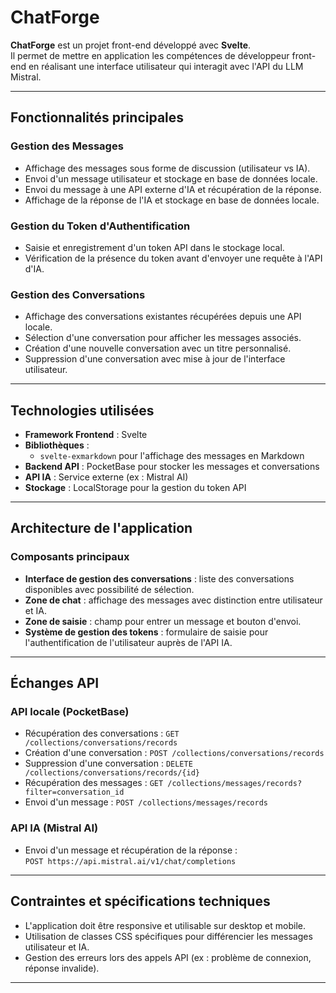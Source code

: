 # ChatForge

**ChatForge** est un projet front-end développé avec **Svelte**.  
Il permet de mettre en application les compétences de développeur front-end en réalisant une interface utilisateur qui interagit avec l'API du LLM Mistral.

---

## Fonctionnalités principales

### Gestion des Messages
- Affichage des messages sous forme de discussion (utilisateur vs IA).
- Envoi d'un message utilisateur et stockage en base de données locale.
- Envoi du message à une API externe d'IA et récupération de la réponse.
- Affichage de la réponse de l'IA et stockage en base de données locale.

### Gestion du Token d'Authentification
- Saisie et enregistrement d'un token API dans le stockage local.
- Vérification de la présence du token avant d'envoyer une requête à l'API d'IA.

### Gestion des Conversations
- Affichage des conversations existantes récupérées depuis une API locale.
- Sélection d'une conversation pour afficher les messages associés.
- Création d'une nouvelle conversation avec un titre personnalisé.
- Suppression d'une conversation avec mise à jour de l'interface utilisateur.

---

## Technologies utilisées

- **Framework Frontend** : Svelte  
- **Bibliothèques** :  
  - `svelte-exmarkdown` pour l'affichage des messages en Markdown  
- **Backend API** : PocketBase pour stocker les messages et conversations  
- **API IA** : Service externe (ex : Mistral AI)  
- **Stockage** : LocalStorage pour la gestion du token API  

---

## Architecture de l'application

### Composants principaux
- **Interface de gestion des conversations** : liste des conversations disponibles avec possibilité de sélection.  
- **Zone de chat** : affichage des messages avec distinction entre utilisateur et IA.  
- **Zone de saisie** : champ pour entrer un message et bouton d'envoi.  
- **Système de gestion des tokens** : formulaire de saisie pour l'authentification de l'utilisateur auprès de l'API IA.  

---

## Échanges API

### API locale (PocketBase)
- Récupération des conversations : `GET /collections/conversations/records`  
- Création d'une conversation : `POST /collections/conversations/records`  
- Suppression d'une conversation : `DELETE /collections/conversations/records/{id}`  
- Récupération des messages : `GET /collections/messages/records?filter=conversation_id`  
- Envoi d'un message : `POST /collections/messages/records`  

### API IA (Mistral AI)
- Envoi d'un message et récupération de la réponse :  
  `POST https://api.mistral.ai/v1/chat/completions`  

---

## Contraintes et spécifications techniques

- L'application doit être responsive et utilisable sur desktop et mobile.  
- Utilisation de classes CSS spécifiques pour différencier les messages utilisateur et IA.  
- Gestion des erreurs lors des appels API (ex : problème de connexion, réponse invalide).  

---
